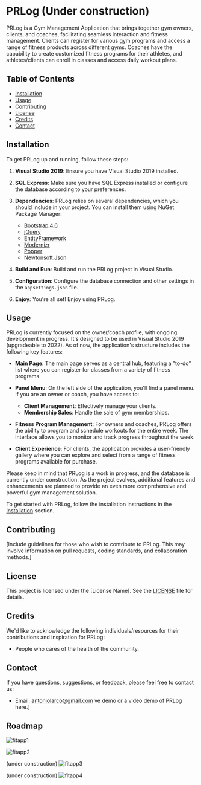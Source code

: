 # PRLog (Under construction)

PRLog is a Gym Management Application that brings together gym owners, clients, and coaches, facilitating seamless interaction and fitness management. Clients can register for various gym programs and access a range of fitness products across different gyms. Coaches have the capability to create customized fitness programs for their athletes, and athletes/clients can enroll in classes and access daily workout plans.

## Table of Contents

- [Installation](#installation)
- [Usage](#usage)
- [Contributing](#contributing)
- [License](#license)
- [Credits](#credits)
- [Contact](#contact)

## Installation

To get PRLog up and running, follow these steps:

1. **Visual Studio 2019**: Ensure you have Visual Studio 2019 installed.

2. **SQL Express**: Make sure you have SQL Express installed or configure the database according to your preferences.

3. **Dependencies**: PRLog relies on several dependencies, which you should include in your project. You can install them using NuGet Package Manager:

   - [Bootstrap 4.6](https://getbootstrap.com/)
   - [jQuery](https://jquery.com/)
   - [EntityFramework](https://entityframework.net/)
   - [Modernizr](https://modernizr.com/)
   - [Popper](https://popper.js.org/)
   - [Newtonsoft.Json](https://www.newtonsoft.com/json)

4. **Build and Run**: Build and run the PRLog project in Visual Studio.

5. **Configuration**: Configure the database connection and other settings in the `appsettings.json` file.

6. **Enjoy**: You're all set! Enjoy using PRLog.

## Usage

PRLog is currently focused on the owner/coach profile, with ongoing development in progress. It's designed to be used in Visual Studio 2019 (upgradeable to 2022). As of now, the application's structure includes the following key features:

- **Main Page**: The main page serves as a central hub, featuring a "to-do" list where you can register for classes from a variety of fitness programs.

- **Panel Menu**: On the left side of the application, you'll find a panel menu. If you are an owner or coach, you have access to:
  - **Client Management**: Effectively manage your clients.
  - **Membership Sales**: Handle the sale of gym memberships.

- **Fitness Program Management**: For owners and coaches, PRLog offers the ability to program and schedule workouts for the entire week. The interface allows you to monitor and track progress throughout the week.

- **Client Experience**: For clients, the application provides a user-friendly gallery where you can explore and select from a range of fitness programs available for purchase.

Please keep in mind that PRLog is a work in progress, and the database is currently under construction. As the project evolves, additional features and enhancements are planned to provide an even more comprehensive and powerful gym management solution.

To get started with PRLog, follow the installation instructions in the [Installation](#installation) section.


## Contributing

[Include guidelines for those who wish to contribute to PRLog. This may involve information on pull requests, coding standards, and collaboration methods.]

## License

This project is licensed under the [License Name]. See the [LICENSE](LICENSE) file for details.

## Credits

We'd like to acknowledge the following individuals/resources for their contributions and inspiration for PRLog:

- People who cares of the health of the community.

## Contact

If you have questions, suggestions, or feedback, please feel free to contact us:

- Email: antoniolarco@gmail.com
ve demo or a video demo of PRLog here.]


## Roadmap

![fitapp1](https://github.com/dardoverde/PRLog/assets/144735131/5ccad748-d0c8-47c1-b593-e6c88d7cae15)

![fitapp2](https://github.com/dardoverde/PRLog/assets/144735131/0bb82cd8-5618-4fe6-a2df-622b312cc8e7)

(under construction)
![fitapp3](https://github.com/dardoverde/PRLog/assets/144735131/4aede755-6ae3-4797-827e-1958818ed2f1)

(under construction)
![fitapp4](https://github.com/dardoverde/PRLog/assets/144735131/265fea32-fad1-4eae-a5e2-25257f425f48)
